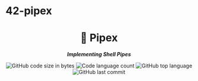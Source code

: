 # 42-pipex
<h1 align="center">
	📖 Pipex
</h1>

<p align="center">
	<b><i>Implementing Shell Pipes</i></b><br>
</p>

<p align="center">
	<img alt="GitHub code size in bytes" src="https://img.shields.io/github/languages/code-size/isaad18/42-pipex?color=lightblue" />
	<img alt="Code language count" src="https://img.shields.io/github/languages/count/isaad18/42-pipex?color=yellow" />
	<img alt="GitHub top language" src="https://img.shields.io/github/languages/top/isaad18/42-pipex?color=blue" />
	<img alt="GitHub last commit" src="https://img.shields.io/github/last-commit/isaad18/42-pipex?color=green" />
</p>
